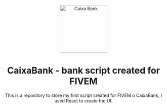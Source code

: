 <div align="center">
    <img href="" width="150" src="https://i.imgur.com/VQVnQSn.png" alt="Caixa Bank" />
</div>
<h1 align="center">CaixaBank - bank script created for FIVEM</h1>

<div align="center">
This is a repository to store my first script created for FIVEM o CaixaBank, I used React to create the UI.
</div>
